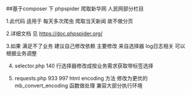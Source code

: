 ##基于composer 下 phpspider 爬取新华网 人民网部分栏目

1.此代码 适用于 每天多次爬虫 爬取当天新闻 故不做分页

2.详细文档 见 https://doc.phpspider.org/

3.如果 满足不了业务 建议自己修改依赖 主要修改 来自选择器 log日志相关 可以根据业务调整

4. selector.php 140 行选择器修改成按业务需求获取带标签选择

5. requests.php 933 997 html encoding 方法 修改为更优的 mb_convert_encoding 函数做处理 兼容大部分执行环境